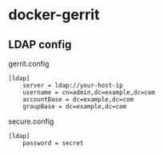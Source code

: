 # docker-gerrit
## LDAP config
gerrit.config
```
[ldap]
    server = ldap://your-host-ip
    username = cn=admin,dc=example,dc=com
    accountBase = dc=example,dc=com
    groupBase = dc=example,dc=com
```
secure.config
```
[ldap]
    password = secret
```
